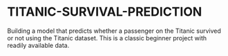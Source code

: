 # TITANIC-SURVIVAL-PREDICTION
Building a model that predicts whether a passenger on the Titanic survived or not using the Titanic dataset. This is a classic beginner project with readily available data.
